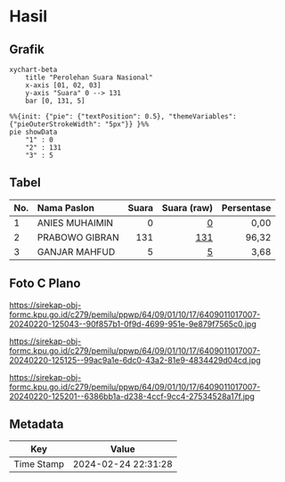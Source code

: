 # Hasil

## Grafik

```mermaid
xychart-beta
    title "Perolehan Suara Nasional"
    x-axis [01, 02, 03]
    y-axis "Suara" 0 --> 131
    bar [0, 131, 5]
```

```mermaid
%%{init: {"pie": {"textPosition": 0.5}, "themeVariables": {"pieOuterStrokeWidth": "5px"}} }%%
pie showData
    "1" : 0
    "2" : 131
    "3" : 5
```

## Tabel

| No. | Nama Paslon    | Suara | Suara (raw) | Persentase |
|:--- |:-------------- | -----:| -----------:| ----------:|
| 1   | ANIES MUHAIMIN | 0     | [0][p-1]    | 0,00       |
| 2   | PRABOWO GIBRAN | 131   | [131][p-2]  | 96,32      |
| 3   | GANJAR MAHFUD  | 5     | [5][p-3]    | 3,68       |


[p-1]: https://github.com/gigit-pemilu/pemilu-2024/blob/main/pilpres/hitung-suara/sub/64-kalimantan-timur/sub/09-penajam-paser-utara/sub/01-penajam/sub/1017-gersik/sub/007-tps/sub/paslon-1.txt
[p-2]: https://github.com/gigit-pemilu/pemilu-2024/blob/main/pilpres/hitung-suara/sub/64-kalimantan-timur/sub/09-penajam-paser-utara/sub/01-penajam/sub/1017-gersik/sub/007-tps/sub/paslon-2.txt
[p-3]: https://github.com/gigit-pemilu/pemilu-2024/blob/main/pilpres/hitung-suara/sub/64-kalimantan-timur/sub/09-penajam-paser-utara/sub/01-penajam/sub/1017-gersik/sub/007-tps/sub/paslon-3.txt

## Foto C Plano

https://sirekap-obj-formc.kpu.go.id/c279/pemilu/ppwp/64/09/01/10/17/6409011017007-20240220-125043--90f857b1-0f9d-4699-951e-9e879f7565c0.jpg

https://sirekap-obj-formc.kpu.go.id/c279/pemilu/ppwp/64/09/01/10/17/6409011017007-20240220-125125--99ac9a1e-6dc0-43a2-81e9-4834429d04cd.jpg

https://sirekap-obj-formc.kpu.go.id/c279/pemilu/ppwp/64/09/01/10/17/6409011017007-20240220-125201--6386bb1a-d238-4ccf-9cc4-27534528a17f.jpg


## Metadata

| Key        | Value               |
| ---------- | ------------------- |
| Time Stamp | 2024-02-24 22:31:28 |



